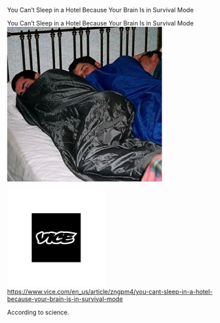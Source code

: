 You Can’t Sleep in a Hotel Because Your Brain Is in Survival Mode

You Can’t Sleep in a Hotel Because Your Brain Is in Survival Mode
![](../_resources/721007abc653248e6b37a6a56656b29d.png)

![](../_resources/b17926bfca4f7d534be63b7b48aa8d44.png)https://www.vice.com/en_us/article/zngpm4/you-cant-sleep-in-a-hotel-because-your-brain-is-in-survival-mode

According to science.